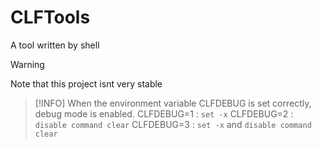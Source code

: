 # CLFTools

A tool written by shell

> [!WARNING]
> Note that this project isnt very stable

> [!INFO]
> When the environment variable CLFDEBUG is set correctly, debug mode is enabled.
> CLFDEBUG=1 : `set -x`
> CLFDEBUG=2 : `disable command clear`
> CLFDEBUG=3 : `set -x` and `disable command clear`

